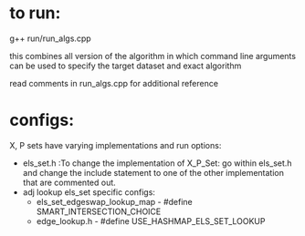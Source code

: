 # to run:

g++ run/run_algs.cpp


this combines all version of the algorithm in which command line arguments can be used to specify the target dataset and exact algorithm

read comments in run_algs.cpp for additional reference


# configs:

X, P sets have varying implementations and run options:

- els_set.h :To change the implementation of X_P_Set: go within els_set.h and change the include statement to one of the other implementation that are commented out.
- adj lookup els_set specific configs:
  -  els_set_edgeswap_lookup_map - #define SMART_INTERSECTION_CHOICE
  - edge_lookup.h - #define USE_HASHMAP_ELS_SET_LOOKUP  


